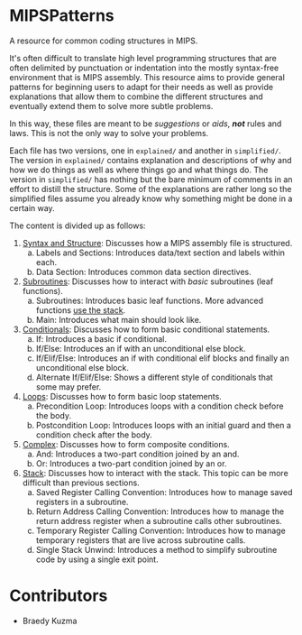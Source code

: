# MIPSPatterns
A resource for common coding structures in MIPS.

It's often difficult to translate high level programming structures that are
often delimited by punctuation or indentation into the mostly syntax-free
environment that is MIPS assembly. This resource aims to provide general
patterns for beginning users to adapt for their needs as well as provide
explanations that allow them to combine the different structures and eventually
extend them to solve more subtle problems.

In this way, these files are meant to be _suggestions_ or _aids_, ___not___
rules and laws. This is not the only way to solve your problems.

Each file has two versions, one in `explained/` and another in `simplified/`.
The version in `explained/` contains explanation and descriptions of why and how
we do things as well as where things go and what things do. The version in
`simplified/` has nothing but the bare minimum of comments in an effort to
distill the structure. Some of the explanations are rather long so the
simplified files assume you already know why something might be done in a
certain way.

The content is divided up as follows:
<!--
  This has to be in HTML because markdown does not support specifying the type
  of ordered list.
--->
<ol type="1">
  <li>
    <a href="explained/01-SyntaxAndStructure">Syntax and Structure</a>:
    Discusses how a MIPS assembly file is structured.
    <ol type="a">
      <li>
        Labels and Sections: Introduces data/text section and labels within
        each.
      </li>
      <li>
        Data Section: Introduces common data section directives.
      </li>
    </ol>
  </li>
  <li>
    <a href="explained/01-SyntaxAndStructure">Subroutines</a>: Discusses how to
    interact with <em>basic</em> subroutines (leaf functions).
    <ol type="a">
      <li>
        Subroutines: Introduces basic leaf functions. More advanced functions
        <a href="#stack">use the stack</a>.
      </li>
      <li>
        Main: Introduces what main should look like.
      </li>
    </ol>
  </li>
  <li>
    <a href="explained/01-SyntaxAndStructure">Conditionals</a>: Discusses how to
    form basic conditional statements.
    <ol type="a">
      <li>
        If: Introduces a basic if conditional.
      </li>
      <li>
        If/Else: Introduces an if with an unconditional else block.
      </li>
      <li>
        If/Elif/Else: Introduces an if with conditional elif blocks and finally
        an unconditional else block.
      </li>
      <li>
        Alternate If/Elif/Else: Shows a different style of conditionals that
        some may prefer.
      </li>
    </ol>
  </li>
  <li>
    <a href="explained/01-SyntaxAndStructure">Loops</a>: Discusses how to form
    basic loop statements.
    <ol type="a">
      <li>
        Precondition Loop: Introduces loops with a condition check before the
        body.
      </li>
      <li>
        Postcondition Loop: Introduces loops with an initial guard and then a
        condition check after the body.
      </li>
    </ol>
  </li>
  <li>
    <a href="explained/01-SyntaxAndStructure">Complex</a>: Discusses how to form
    composite conditions.
    <ol type="a">
      <li>
        And: Introduces a two-part condition joined by an and.
      </li>
      <li>
        Or: Introduces a two-part condition joined by an or.
      </li>
    </ol>
  </li>
  <li>
    <a href="explained/01-SyntaxAndStructure" name="stack">Stack</a>: Discusses
    how to interact with the stack. This topic can be more difficult than
    previous sections.
    <ol type="a">
      <li>
        Saved Register Calling Convention: Introduces how to manage saved
        registers in a subroutine.
      </li>
      <li>
        Return Address Calling Convention: Introduces how to manage the return
        address register when a subroutine calls other subroutines.
      </li>
      <li>
        Temporary Register Calling Convention: Introduces how to manage
        temporary registers that are live across subroutine calls.
      </li>
      <li>
        Single Stack Unwind: Introduces a method to simplify subroutine code
        by using a single exit point.
      </li>
    </ol>
  </li>
</ol>

# Contributors
 * Braedy Kuzma
